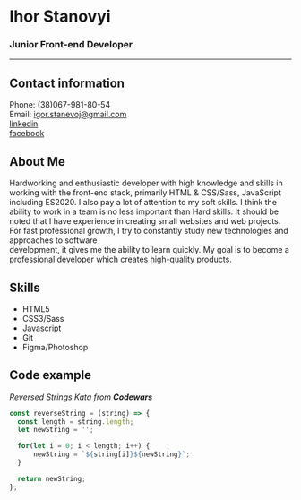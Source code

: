 # Ihor Stanovyi
### Junior Front-end Developer
---
## Contact information
Phone: (38)067-981-80-54  
Email: igor.stanevoj@gmail.com  
[linkedin](https://linkedin.com/in/ihor-stanovyi)  
[facebook](https://www.facebook.com/Stanevoy/)  

## About Me
Hardworking and enthusiastic developer with high knowledge and skills in working with the front-end stack, primarily HTML & CSS/Sass, JavaScript including ES2020. I also pay a lot of attention to my soft skills. I think the ability to work in a team is no less important than Hard skills. It should be noted that I have experience in creating small websites and web projects. For fast professional growth, I try to constantly study new technologies and approaches to software development, it gives me the ability to learn quickly. My goal is to become a professional developer which creates high-quality products.

## Skills
* HTML5
* CSS3/Sass
* Javascript
* Git
* Figma/Photoshop

## Code example
*Reversed Strings Kata from **Codewars***
```javascript
const reverseString = (string) => {
  const length = string.length;
  let newString = '';

  for(let i = 0; i < length; i++) {
      newString = `${string[i]}${newString}`;
  }

  return newString;
};
```